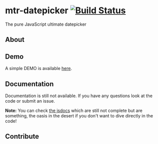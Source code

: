 # mtr-datepicker [![Build Status](https://travis-ci.org/mtrdesign/mtr-datepicker.svg?branch=master)](https://travis-ci.org/mtrdesign/mtr-datepicker)
The pure JavaScript ultimate datepicker

## About

## Demo

A simple DEMO is available [here](http://mtrdesign.github.io/mtr-datepicker/).

## Documentation

Documentation is still not available. If you have any questions look at the code or submit an issue.

**Note:** You can check [the jsdocs](http://mtrdesign.github.io/mtr-datepicker/docs/MtrDatepicker.html) which are still not complete but are something, the oasis in the desert if you don't want to dive directly in the code!

## Contribute

